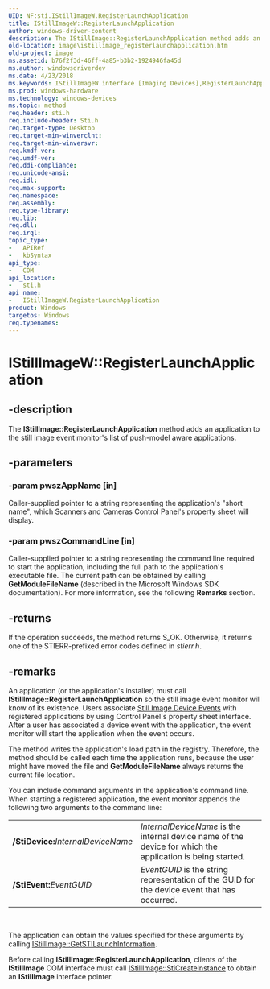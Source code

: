 ```yaml
---
UID: NF:sti.IStillImageW.RegisterLaunchApplication
title: IStillImageW::RegisterLaunchApplication
author: windows-driver-content
description: The IStillImage::RegisterLaunchApplication method adds an application to the still image event monitor's list of push-model aware applications.
old-location: image\istillimage_registerlaunchapplication.htm
old-project: image
ms.assetid: b76f2f3d-46ff-4a85-b3b2-1924946fa45d
ms.author: windowsdriverdev
ms.date: 4/23/2018
ms.keywords: IStillImageW interface [Imaging Devices],RegisterLaunchApplication method, IStillImageW.RegisterLaunchApplication, IStillImageW::RegisterLaunchApplication, RegisterLaunchApplication, RegisterLaunchApplication method [Imaging Devices], RegisterLaunchApplication method [Imaging Devices],IStillImageW interface, image.istillimage_registerlaunchapplication, sti/IStillImageW::RegisterLaunchApplication, stifnc_606c7e24-38e2-450e-a9d5-3d7018ccf9b9.xml
ms.prod: windows-hardware
ms.technology: windows-devices
ms.topic: method
req.header: sti.h
req.include-header: Sti.h
req.target-type: Desktop
req.target-min-winverclnt: 
req.target-min-winversvr: 
req.kmdf-ver: 
req.umdf-ver: 
req.ddi-compliance: 
req.unicode-ansi: 
req.idl: 
req.max-support: 
req.namespace: 
req.assembly: 
req.type-library: 
req.lib: 
req.dll: 
req.irql: 
topic_type:
-	APIRef
-	kbSyntax
api_type:
-	COM
api_location:
-	sti.h
api_name:
-	IStillImageW.RegisterLaunchApplication
product: Windows
targetos: Windows
req.typenames: 
---
```


# IStillImageW::RegisterLaunchApplication


## -description


The <b>IStillImage::RegisterLaunchApplication</b> method adds an application to the still image event monitor's list of push-model aware applications.


## -parameters




### -param pwszAppName [in]

Caller-supplied pointer to a string representing the application's "short name", which Scanners and Cameras Control Panel's property sheet will display.


### -param pwszCommandLine [in]

Caller-supplied pointer to a string representing the command line required to start the application, including the full path to the application's executable file. The current path can be obtained by calling <b>GetModuleFileName</b> (described in the Microsoft Windows SDK documentation). For more information, see the following <b>Remarks</b> section.


## -returns



If the operation succeeds, the method returns S_OK. Otherwise, it returns one of the STIERR-prefixed error codes defined in <i>stierr.h</i>.




## -remarks



An application (or the application's installer) must call <b>IStillImage::RegisterLaunchApplication</b> so the still image event monitor will know of its existence. Users associate <a href="https://msdn.microsoft.com/5f9be89c-8442-4894-b2f6-a4d3558464bf">Still Image Device Events</a> with registered applications by using Control Panel's property sheet interface. After a user has associated a device event with the application, the event monitor will start the application when the event occurs.

The method writes the application's load path in the registry. Therefore, the method should be called each time the application runs, because the user might have moved the file and <b>GetModuleFileName</b> always returns the current file location.

You can include command arguments in the application's command line. When starting a registered application, the event monitor appends the following two arguments to the command line:

<table>
<tr>
<td>
<b>/StiDevice:</b><i>InternalDeviceName</i>

</td>
<td>
<i>InternalDeviceName</i> is the internal device name of the device for which the application is being started.

</td>
</tr>
<tr>
<td>
<b>/StiEvent:</b><i>EventGUID</i>

</td>
<td>
<i>EventGUID</i> is the string representation of the GUID for the device event that has occurred.

</td>
</tr>
</table>
 

The application can obtain the values specified for these arguments by calling <a href="https://msdn.microsoft.com/library/windows/hardware/ff543790">IStillImage::GetSTILaunchInformation</a>.

Before calling <b>IStillImage::RegisterLaunchApplication</b>, clients of the <b>IStillImage</b> COM interface must call <a href="https://msdn.microsoft.com/library/windows/hardware/ff543804">IStillImage::StiCreateInstance</a> to obtain an <b>IStillImage</b> interface pointer.



